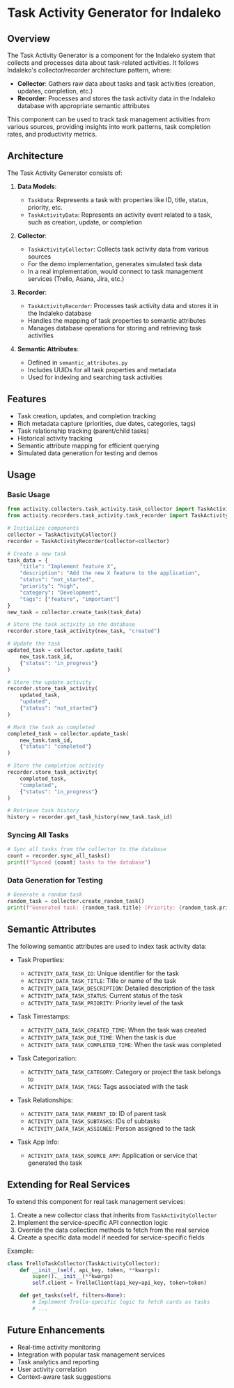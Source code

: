 # Task Activity Generator for Indaleko

## Overview

The Task Activity Generator is a component for the Indaleko system that collects and processes data about task-related activities. It follows Indaleko's collector/recorder architecture pattern, where:

- **Collector**: Gathers raw data about tasks and task activities (creation, updates, completion, etc.)
- **Recorder**: Processes and stores the task activity data in the Indaleko database with appropriate semantic attributes

This component can be used to track task management activities from various sources, providing insights into work patterns, task completion rates, and productivity metrics.

## Architecture

The Task Activity Generator consists of:

1. **Data Models**:
   - `TaskData`: Represents a task with properties like ID, title, status, priority, etc.
   - `TaskActivityData`: Represents an activity event related to a task, such as creation, update, or completion

2. **Collector**:
   - `TaskActivityCollector`: Collects task activity data from various sources
   - For the demo implementation, generates simulated task data
   - In a real implementation, would connect to task management services (Trello, Asana, Jira, etc.)

3. **Recorder**:
   - `TaskActivityRecorder`: Processes task activity data and stores it in the Indaleko database
   - Handles the mapping of task properties to semantic attributes
   - Manages database operations for storing and retrieving task activities

4. **Semantic Attributes**:
   - Defined in `semantic_attributes.py`
   - Includes UUIDs for all task properties and metadata
   - Used for indexing and searching task activities

## Features

- Task creation, updates, and completion tracking
- Rich metadata capture (priorities, due dates, categories, tags)
- Task relationship tracking (parent/child tasks)
- Historical activity tracking
- Semantic attribute mapping for efficient querying
- Simulated data generation for testing and demos

## Usage

### Basic Usage

```python
from activity.collectors.task_activity.task_collector import TaskActivityCollector
from activity.recorders.task_activity.task_recorder import TaskActivityRecorder

# Initialize components
collector = TaskActivityCollector()
recorder = TaskActivityRecorder(collector=collector)

# Create a new task
task_data = {
    "title": "Implement feature X",
    "description": "Add the new X feature to the application",
    "status": "not_started",
    "priority": "high",
    "category": "Development",
    "tags": ["feature", "important"]
}
new_task = collector.create_task(task_data)

# Store the task activity in the database
recorder.store_task_activity(new_task, "created")

# Update the task
updated_task = collector.update_task(
    new_task.task_id,
    {"status": "in_progress"}
)

# Store the update activity
recorder.store_task_activity(
    updated_task,
    "updated",
    {"status": "not_started"}
)

# Mark the task as completed
completed_task = collector.update_task(
    new_task.task_id,
    {"status": "completed"}
)

# Store the completion activity
recorder.store_task_activity(
    completed_task,
    "completed",
    {"status": "in_progress"}
)

# Retrieve task history
history = recorder.get_task_history(new_task.task_id)
```

### Syncing All Tasks

```python
# Sync all tasks from the collector to the database
count = recorder.sync_all_tasks()
print(f"Synced {count} tasks to the database")
```

### Data Generation for Testing

```python
# Generate a random task
random_task = collector.create_random_task()
print(f"Generated task: {random_task.title} (Priority: {random_task.priority})")
```

## Semantic Attributes

The following semantic attributes are used to index task activity data:

- Task Properties:
  - `ACTIVITY_DATA_TASK_ID`: Unique identifier for the task
  - `ACTIVITY_DATA_TASK_TITLE`: Title or name of the task
  - `ACTIVITY_DATA_TASK_DESCRIPTION`: Detailed description of the task
  - `ACTIVITY_DATA_TASK_STATUS`: Current status of the task
  - `ACTIVITY_DATA_TASK_PRIORITY`: Priority level of the task

- Task Timestamps:
  - `ACTIVITY_DATA_TASK_CREATED_TIME`: When the task was created
  - `ACTIVITY_DATA_TASK_DUE_TIME`: When the task is due
  - `ACTIVITY_DATA_TASK_COMPLETED_TIME`: When the task was completed

- Task Categorization:
  - `ACTIVITY_DATA_TASK_CATEGORY`: Category or project the task belongs to
  - `ACTIVITY_DATA_TASK_TAGS`: Tags associated with the task

- Task Relationships:
  - `ACTIVITY_DATA_TASK_PARENT_ID`: ID of parent task
  - `ACTIVITY_DATA_TASK_SUBTASKS`: IDs of subtasks
  - `ACTIVITY_DATA_TASK_ASSIGNEE`: Person assigned to the task

- Task App Info:
  - `ACTIVITY_DATA_TASK_SOURCE_APP`: Application or service that generated the task

## Extending for Real Services

To extend this component for real task management services:

1. Create a new collector class that inherits from `TaskActivityCollector`
2. Implement the service-specific API connection logic
3. Override the data collection methods to fetch from the real service
4. Create a specific data model if needed for service-specific fields

Example:

```python
class TrelloTaskCollector(TaskActivityCollector):
    def __init__(self, api_key, token, **kwargs):
        super().__init__(**kwargs)
        self.client = TrelloClient(api_key=api_key, token=token)

    def get_tasks(self, filters=None):
        # Implement Trello-specific logic to fetch cards as tasks
        # ...
```

## Future Enhancements

- Real-time activity monitoring
- Integration with popular task management services
- Task analytics and reporting
- User activity correlation
- Context-aware task suggestions
